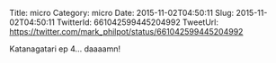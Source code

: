 Title: micro
Category: micro
Date: 2015-11-02T04:50:11
Slug: 2015-11-02T04:50:11
TwitterId: 661042599445204992
TweetUrl: https://twitter.com/mark_philpot/status/661042599445204992

Katanagatari ep 4... daaaamn!